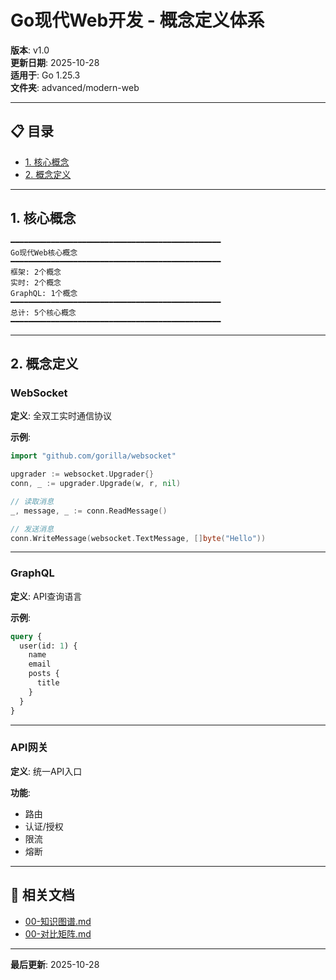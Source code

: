 # Go现代Web开发 - 概念定义体系

**版本**: v1.0  
**更新日期**: 2025-10-28  
**适用于**: Go 1.25.3  
**文件夹**: advanced/modern-web

---

## 📋 目录

- [1. 核心概念](#1-核心概念)
- [2. 概念定义](#2-概念定义)

---

## 1. 核心概念

```text
━━━━━━━━━━━━━━━━━━━━━━━━━━━━━━━━━━━━━━━━━━━━━━━
Go现代Web核心概念
━━━━━━━━━━━━━━━━━━━━━━━━━━━━━━━━━━━━━━━━━━━━━━━
框架: 2个概念
实时: 2个概念
GraphQL: 1个概念
━━━━━━━━━━━━━━━━━━━━━━━━━━━━━━━━━━━━━━━━━━━━━━━
总计: 5个核心概念
━━━━━━━━━━━━━━━━━━━━━━━━━━━━━━━━━━━━━━━━━━━━━━━
```

---

## 2. 概念定义

### WebSocket

**定义**: 全双工实时通信协议

**示例**:
```go
import "github.com/gorilla/websocket"

upgrader := websocket.Upgrader{}
conn, _ := upgrader.Upgrade(w, r, nil)

// 读取消息
_, message, _ := conn.ReadMessage()

// 发送消息
conn.WriteMessage(websocket.TextMessage, []byte("Hello"))
```

---

### GraphQL

**定义**: API查询语言

**示例**:
```graphql
query {
  user(id: 1) {
    name
    email
    posts {
      title
    }
  }
}
```

---

### API网关

**定义**: 统一API入口

**功能**:
- 路由
- 认证/授权
- 限流
- 熔断

---

## 🔗 相关文档

- [00-知识图谱.md](./00-知识图谱.md)
- [00-对比矩阵.md](./00-对比矩阵.md)

---

**最后更新**: 2025-10-28


